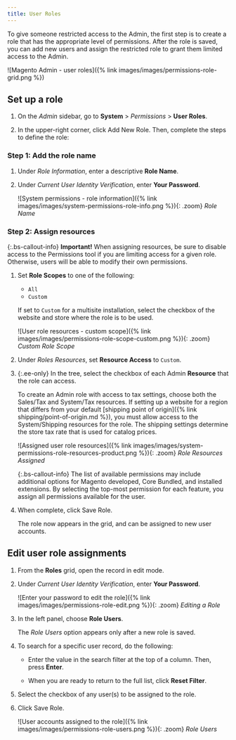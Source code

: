 ```yaml
---
title: User Roles
---
```


To give someone restricted access to the Admin, the first step is to create a role that has the appropriate level of permissions. After the role is saved, you can add new users and assign the restricted role to grant them limited access to the Admin.

![Magento Admin - user roles]({% link images/images/permissions-role-grid.png %})

## Set up a role

1. On the _Admin_ sidebar, go to **System** > _Permissions_ > **User Roles**.

1. In the upper-right corner, click <span class="btn">Add New Role</span>. Then, complete the steps to define the role:

### Step 1: Add the role name

1. Under _Role Information_, enter a descriptive **Role Name**.

1. Under _Current User Identity Verification_, enter **Your Password**.

    ![System permissions - role information]({% link images/images/system-permissions-role-info.png %}){: .zoom}
    _Role Name_

### Step 2: Assign resources

{:.bs-callout-info}
**Important!** When assigning resources, be sure to disable access to the Permissions tool if you are limiting access for a given role. Otherwise, users will be able to modify their own permissions.

1. Set **Role Scopes** to one of the following:

    - `All`
    - `Custom`

   <span class="ee-only"></span>If set to `Custom` for a multisite installation, select the checkbox of the website and store where the role is to be used.

    ![User role resources - custom scope]({% link images/images/permissions-role-scope-custom.png %}){: .zoom}
    _Custom Role Scope_

1. Under _Roles Resources_, set **Resource Access** to `Custom`.

1. {:.ee-only} In the tree, select the checkbox of each Admin **Resource** that the role can access.

    To create an Admin role with access to tax settings, choose both the Sales/Tax and System/Tax resources. If setting up a website for a region that differs from your default [shipping point of origin]({% link shipping/point-of-origin.md %}), you must allow access to the System/Shipping resources for the role. The shipping settings determine the store tax rate that is used for catalog prices.

    ![Assigned user role resources]({% link images/images/system-permissions-role-resources-product.png %}){: .zoom}
    _Role Resources Assigned_

    {:.bs-callout-info}
    The list of available permissions may include additional options for Magento developed, Core Bundled, and installed extensions. By selecting the top-most permission for each feature, you assign all permissions available for the user.

1. When complete, click <span class="btn">Save Role</span>.

    The role now appears in the grid, and can be assigned to new user accounts.

## Edit user role assignments

1. From the **Roles** grid, open the record in edit mode.

1. Under _Current User Identity Verification_, enter **Your Password**.

    ![Enter your password to edit the role]({% link images/images/permissions-role-edit.png %}){: .zoom}
    _Editing a Role_

1. In the left panel, choose **Role Users**.

    The _Role Users_ option appears only after a new role is saved.

1. To search for a specific user record, do the following:

    - Enter the value in the search filter at the top of a column. Then, press **Enter**.

    - When you are ready to return to the full list, click **Reset Filter**.

1. Select the checkbox of any user(s) to be assigned to the role.

1. Click <span class="btn">Save Role</span>.

    ![User accounts assigned to the role]({% link images/images/permissions-role-users.png %}){: .zoom}
    _Role Users_
